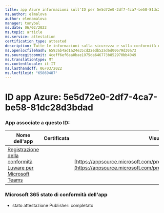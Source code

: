 ```yaml
---
title: app Azure informazioni sull'ID per 5e5d72e0-2df7-4ca7-be58-81dc28d3bdad
ms.author: elmalova
author: elenamalova
manager: tonybal
ms.date: 06/02/2022
ms.topic: article
ms.service: attestation
certification_type: attested
description: Tutte le informazioni sulla sicurezza e sulla conformità disponibili per 5e5d72e0-2df7-4ca7-be58-81dc28d3bdad.
ms.openlocfilehash: 6593ab4ad1a24e35cd22edb52ad6d00679d30a73
ms.sourcegitcommit: 4ceff6ef6aa0bae1075da646773b852970bb4049
ms.translationtype: MT
ms.contentlocale: it-IT
ms.lasthandoff: 06/03/2022
ms.locfileid: "65869487"
---
```

# <a name="azure-app-id-5e5d72e0-2df7-4ca7-be58-81dc28d3bdad"></a>ID app Azure: 5e5d72e0-2df7-4ca7-be58-81dc28d3bdad


### <a name="apps-associated-with-this-id"></a>App associate a questo ID:
| **Nome dell'app** | **Certificata** | **Visualizzazione in AppSource** |
|--------------|---------------|-----------------------|
| [Registrazione della conformità Luware per Microsoft Teams](../forward/luwareagzurich.recording_azure_marketplace.md) |  | [https://appsource.microsoft.com/product/office/luwareagzurich.recording_azure_marketplace](https://appsource.microsoft.com/product/office/luwareagzurich.recording_azure_marketplace) |

### <a name="microsoft-365-app-compliance-status"></a>Microsoft 365 stato di conformità dell'app
- stato attestazione Publisher: completato
